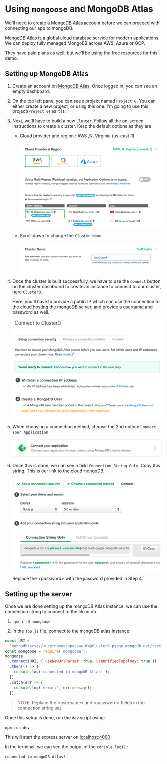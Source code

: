 # Using `mongoose` and MongoDB Atlas

We'll need to create a [MongoDB Atlas](https://account.mongodb.com/account/login) account before we can proceed with connecting our app to mongoDB.

[MongoDB Atlas](https://www.mongodb.com/cloud/atlas) is a global cloud database service for modern applications. We can deploy fully managed MongoDB across AWS, Azure or GCP.

They have paid plans as well, but we'll be using the free resources for this demo.

## Setting up MongoDB Atlas

1. Create an account on [MongoDB Atlas](https://account.mongodb.com/account/login). Once logged in, you can see an empty dashboard.

2. On the top left pane, you can see a project named `Project 0`. You can either create a new project, or using this one. I'm going to use this project(`Project 0`) as it is.

3. Next, we'll have to build a new `Cluster`. Follow all the on-screen instructions to create a cluster. Keep the default options as they are

   - Cloud provider and region : AWS ,N. Virginia (us-east-1).

     ![alt text](../assets/cloudprovider-region.png 'cloud provider and region')

   - Scroll down to change the `Cluster Name`.

     ![alt text](../assets/cluster-name.png 'cluster name')

4. Once the cluster is built successfully, we have to use the `connect` button on the cluster dashboard to create an instance to connect to our cluster, here `Cluster0`.

   Here, you'll have to provide a public IP which can use the connection to the cloud hosting the mongoDB server, and provide a username and password as well.

   ![alt text](../assets/cluster-connect.png 'cluster connect')

5. When choosing a connection method, choose the 2nd option:
   `Connect Your Application`

   ![alt text](../assets/connect-app.png 'connect your application')

6. Once this is done, we can see a field `Connection String Only`. Copy this string. This is our link to the cloud mongoDB.

   ![alt text](../assets/string.png 'connection string')

   Replace the _\<password>_ with the password provided in Step 4.

## Setting up the server

Once we are done setting up the mongoDB Atlas instance, we can use the connection string to connect to the cloud db.

1. `npm i -S mongoose`

2. In the `app.js` file, connect to the mongoDB atlas instance:

```js
const URI =
  'mongodb+srv://<username>:<password>@cluster0-pyagm.mongodb.net/test?retryWrites=true&w=majority';
const mongoose = require('mongoose');
mongoose
  .connect(URI, { useNewUrlParser: true, useUnifiedTopology: true })
  .then(() => {
    console.log('connected to mongoDB Atlas!');
  })
  .catch(err => {
    console.log('error:', err.message);
  });
```

> NOTE: Replace the \<username> and \<password> fields in the connection string `URI`.

Once this setup is done, run the `dev` script using:

`npm run dev`

This will start the express server on [localhost:4000](localhost:4000)

In the terminal, we can see the output of the `console.log()` :

`connected to mongoDB Atlas!`
